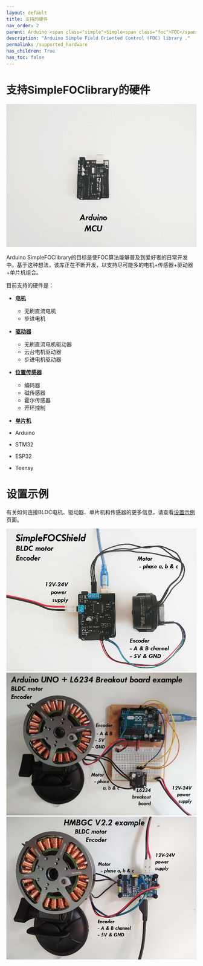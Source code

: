 ```yaml
---
layout: default
title: 支持的硬件
nav_order: 2
parent: Arduino <span class="simple">Simple<span class="foc">FOC</span>library</span>
description: "Arduino Simple Field Oriented Control (FOC) library ."
permalink: /supported_hardware
has_children: True
has_toc: false
---
```


# <span class="simple">支持Simple<span class="foc">FOC</span>library</span>的硬件

<p>
<img src="extras/Images/connection.gif" class="width60">
</p>
Arduino SimpleFOClibrary的目标是使FOC算法能够普及到爱好者的日常开发中。基于这种想法，该库正在不断开发，以支持尽可能多的电机+传感器+驱动器+单片机组合。

目前支持的硬件是：

-  **[电机 <i class="fa fa-external-link"></i>](motors)**

    - 无刷直流电机
    - 步进电机

-  **[驱动器 <i class="fa fa-external-link"></i>](drivers)**
    - 无刷直流电机驱动器
    - 云台电机驱动器
    - 步进电机驱动器 
-  **[位置传感器 <i class="fa fa-external-link"></i>](position_sensors)**
    - 编码器
    - 磁传感器
    - 霍尔传感器
    - 开环控制
-  **[单片机  <i class="fa fa-external-link"></i>](microcontrollers)** 
  - Arduino
  - STM32
  - ESP32
  - Teensy

# 设置示例  

有关如何连接BLDC电机、驱动器、单片机和传感器的更多信息，请查看[设置示例](setup_examples) 页面。

<a href="arduino_simplefoc_shield"><img src="extras/Images/foc_shield_v13.jpg" class="img200 img_third"> </a>
<a href="arduino_l6234"> <img src="extras/Images/uno_l6234.jpg" class="img200 img_third"> </a>
<a href="hmbgc"><img src="extras/Images/hmbgc_v22.jpg" class="img200 img_third"> </a>